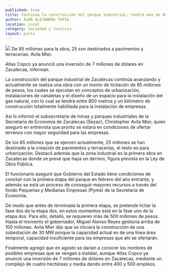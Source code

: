 ```yaml
---
published: true
title: Continúa la construcción del parque industrial; tendrá más de 800 metros para instalar empresas
author: ALMA ALEJANDRA TAPIA
location: Local
category: Sociedad y Justicia
layout: posts
---
```


![](http://i.imgur.com/1go1bVcm.jpg)
De 85 millones para la obra, 25 son destinados a pavimentos y terracerías: Avila Mier.

Atlas Copco ya anunció una inversión de 7 millones de dólares en Zacatecas, informan.

La construcción del parque industrial de Zacatecas continúa avanzando y actualmente se realiza una obra con un monto de licitación de 85 millones de pesos, los cuales se ejecutan en conceptos de urbanización, instalaciones de canaletas y el diseño de un espacio para la instalación del gas natural, con lo cual se tendrá entre 800 metros y un kilómetro de construcción totalmente habilitada para la instalación de empresas.

Así lo informó el subsecretario de minas y parques industriales de la Secretaría de Economía de Zacatecas (Sezac), Christopher Avila Mier, quien aseguró en entrevista que pronto se estará en condiciones de ofertar terrenos con mayor seguridad para las empresas.

De los 85 millones que se ejercen actualmente, 25 millones se han destinado a la creación de pavimentos y terracerías, el resto es para urbanización. Destacó además que la zona industrial es la primera obra en Zacatecas donde se prevé que haya un derrero, figura prevista en la Ley de Obra Pública. 

El funcionario aseguró que Gobierno del Estado tiene condiciones de concluir con la primera etapa del parque en febrero del año entrante, y además se está un proceso de conseguir mayores recursos a través del fondo Pequeñas y Medianas Empresas (Pyme) de la Secretaría de Economía. 

De modo que antes de terminada la primera etapa, se pretende licitar la fase dos de la etapa dos, en estos momentos está en la fase uno de la etapa dos. Para ello, detalló, se requieren más de 500 millones de pesos. Hasta el momento el gobernador, Miguel Alonso Reyes gestiona arriba de 100 millones.
Avila Mier dijo que se iniciará la construcción de una subestación de 30 MW porque la capacidad actual es de una línea área temporal, capacidad insuficiente para las empresas que ahí se ofertarán. 

Finalmente agregó que en agosto se darían a conocer los nombres de posibles empresas que se vengan a instalar, aunque Atlas Copco ya anunció una inversión de 7 millones de dólares en Zacatecas, mediante un complejo  de cuatro hectáreas y media dando entre 400 y 500 empleos.
